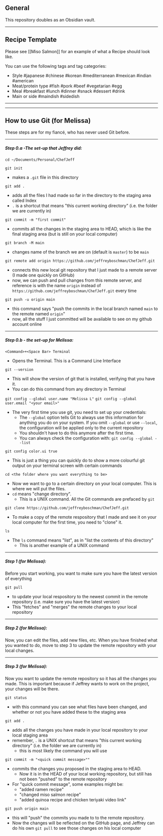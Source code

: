 
## General

This repository doubles as an Obsidian vault. 

---
## Recipe Template

Please see [[Miso Salmon]] for an example of what a Recipe should look like. 

You can use the following tags and tag categories:

- Style #japanese #chinese #korean #mediterranean #mexican #indian #american
- Meat/protein type #fish #pork #beef #vegetarian #egg 
- Meal #breakfast #lunch #dinner #snack #dessert #drink
- Main or side #maindish #sidedish

---
---
## How to use Git (for Melissa)
These steps are for my fiancé, who has never used Git before.

---
##### Step 0.a -The set-up that Jeffrey did:
`cd ~/Documents/Personal/ChefJeff`

`git init`
- makes a `.git` file in this directory

`git add .`
- adds all the files I had made so far in the directory to the staging area called Index
- `.` is a shortcut that means "this current working directory" (i.e. the folder we are currently in)

`git commit -m "first commit"`
- commits all the changes in the staging area to HEAD, which is like the final staging area (but is still on your local computer)

`git branch -M main`
- changes name of the branch we are on (default is `master`) to be `main`

`git remote add origin https://github.com/jeffreyboschman/ChefJeff.git`
- connects this new local git repository that I just made to a remote server (I made one quickly on GitHub)
- now, we can push and pull changes from this remote server, and reference is with the name `origin` instead of `https://github.com/jeffreyboschman/ChefJeff.git` every time

`git push -u origin main`
- this command says "push the commits in the local branch named `main` to the remote named `origin`"
- now, all the stuff I just committed will be available to see on my github account online

---
##### Step 0.b - the set-up for Melissa: 
`<Command>+<Space Bar> Terminal`
- Opens the Terminal. This is a Command Line Interface

`git --version`
- This will show the version of git that is installed, verifying that you have it.
- You can do this command from any directory in Terminal

`git config --global user.name "Melissa L"`
`git config --global user.email "<your email>"`
- The very first time you use git, you need to set up your credentials:
	- The `--global` option tells Git to always use this information for anything you do on your system. If you omit `--global` or use `--local`, the configuration will be applied only to the current repository
	- You shouldn't have to do this anymore after the first time.
	- You can always check the configuration with:
	`git config --global --list`


`git config color.ui true`
- This is just a thing you can quickly do to show a more colourful git output on your terminal screen with certain commands

`cd <the folder where you want everything to be>`
- Now we want to go to a certain directory on your local computer. This is where we will put the files. 
- `cd` means "change directory". 
	- This is a UNIX command. All the Git commands are prefaced by `git`

`git clone https://github.com/jeffreyboschman/ChefJeff.git`
- To make a copy of the remote respository that I made and see it on your local computer for the first time, you need to "clone" it. 

`ls`
- The `ls` command means "list", as in "list the contents of this directory" 
	- This is another example of a UNIX command
---
##### Step 1 (for Melissa): 
Before you start working, you want to make sure you have the latest version of everything

`git pull`
- to update your local respository to the newest commit in the remote repository (i.e. make sure you have the latest version)
- This "fetches" and "merges" the remote changes to your local repository

---
##### Step 2 (for Melissa):

Now, you can edit the files, add new files, etc. When you have finished what you wanted to do, move to step 3 to update the remote repository with your local changes.

---
##### Step 3 (for Melissa):
Now you want to update the remote repository so it has all the changes you made. This is important because if Jeffrey wants to work on the project, your changes will be there. 

`git status`
- with this command you can see what files have been changed, and whether or not you have added these to the staging area

`git add .`
- adds all the changes you have made in your local repository to your local staging area
- remember, `.` is a UNIX shortcut that means "this current working directory" (i.e. the folder we are currently in)
	- this is most likely the command you will use

`git commit -m "<quick commit message>""`
- commits the changes you proposed in the staging area to HEAD. 
	- Now it is in the HEAD of your local working repository, but still has not been "pushed" to the remote repository
- For "quick commit message", some examples might be:
	- "added ramen recipe"
	- "changed miso salmon recipe"
	- "added quinoa recipe and chicken teriyaki video link"

`git push origin main`
- this will "push" the commits you made to to the remote repository.
- Now the changes will be reflected on the GitHub page, and Jeffrey can do his own `git pull` to see those changes on his local computer